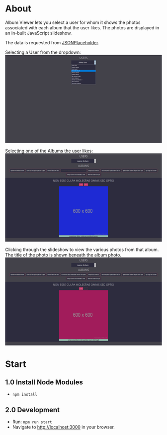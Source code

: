 # About

Album Viewer lets you select a user for whom it shows the photos associated with each album that the user likes. The photos are displayed in an in-built JavaScript slideshow.

The data is requested from [JSONPlaceholder](https://jsonplaceholder.typicode.com).

 Selecting a User from the dropdown:
 ![](images/1.jpg)
 
 Selecting one of the Albums the user likes:
 ![](images/2.jpg)
 
 Clicking through the slideshow to view the various photos from that album. The title of the photo is shown beneath the album photo.
 ![](images/3.jpg)


# Start

## 1.0 Install Node Modules

- `npm install`

## 2.0 Development

- Run: `npm run start`
- Navigate to [http://localhost:3000](http://localhost:3000) in your browser.
